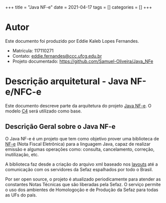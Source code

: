 +++
title = "Java NF-e"
date = 2021-04-17
tags = []
categories = []
+++

# Autor

Este documento foi produzido por Eddie Kaleb Lopes Fernandes.

- Matrícula: 117110271
- Contato: eddie.fernandes@ccc.ufcg.edu.br
- Projeto documentado: https://github.com/Samuel-Oliveira/Java_NFe

# Descrição arquitetural - Java NF-e/NFC-e

Este documento descreve parte da arquitetura do projeto [Java NF-e](https://github.com/Samuel-Oliveira/Java_NFe). O modelo [C4](https://c4model.com/) será utilizado como base.

## Descrição Geral sobre o Java NF-e

O Java NF-e é um projeto que tem como objetivo prover uma biblioteca de [NF-e](https://www.nfe.fazenda.gov.br/portal/principal.aspx) (Nota Fiscal Eletrônica) para a linguagem Java, capaz de realizar emissão e algumas operações como: consulta, cancelamento, correção, inutilização, etc. 

A biblioteca faz desde a criação do arquivo xml baseado nos [layouts](https://www.nfe.fazenda.gov.br/portal/exibirArquivo.aspx?conteudo=5pZysswpAsg=) até a comunicação com os servidores da Sefaz espalhados por todo o Brasil.

Por ser open source, o projeto é atualizado periodicamente para atender as constantes Notas Técnicas que são liberadas pela Sefaz. O serviço permite o uso dos ambientes de Homologoção e de Produção da Sefaz para todas as UFs do país.

